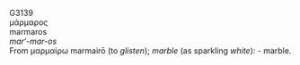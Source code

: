 <body>
  <p>G3139<br>  μάρμαρος  <br> marmaros  <br><i>mar‘-mar-os </i><br>From   μαρμαίρω    marmairō   (to <i>glisten</i>); <i>marble</i> (as sparkling <i>white</i>): - marble.<br></p>
 </body>